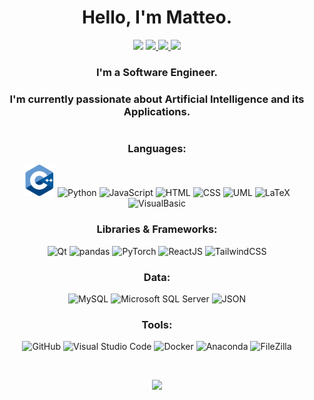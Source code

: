 <h1 align="center"> Hello, I'm Matteo. </h1>

<p align="center">
  <img src="https://komarev.com/ghpvc/?username=ShameIRL&label=Visits&color=0077B5">
  <a href="https://matteobaggio.com" target="_blank">
    <img src="https://img.shields.io/badge/Website-matteobaggio.com-272727.svg">
  </a>
  <a href="http://www.linkedin.com/in/baggio-matteo" target="_blank">
    <img src="https://img.shields.io/badge/LinkedIn-in/baggio--matteo-0077B5.svg">
  </a>  
  <a href="mailto:morningape@protonmail.com" target="_blank">
    <img src="https://img.shields.io/badge/Mail-ProtonMail-6D4AFF.svg">
  </a>
</p>

<h3 align="center"> I'm a Software Engineer. </h3>
<h3 align="center"> I'm currently passionate about Artificial Intelligence and its Applications. </h3>

<h1></h1>

<h3 align="center">Languages:</h3>
<p align="center">
  <img src="https://github.com/devicons/devicon/blob/master/icons/cplusplus/cplusplus-original.svg" title="C++" alt="C++" width="50" height="50"/>
  <img src="https://cdn.jsdelivr.net/gh/devicons/devicon@latest/icons/python/python-original.svg" title="Python" alt="Python" width="50" height="50"/>
  <img src="https://cdn.jsdelivr.net/gh/devicons/devicon@latest/icons/javascript/javascript-original.svg" title="JavaScript" alt="JavaScript" width="50" height="50"/>
  <img src="https://cdn.jsdelivr.net/gh/devicons/devicon@latest/icons/html5/html5-original.svg" title="HTML" alt="HTML" width="50" height="50"/>
  <img src="https://cdn.jsdelivr.net/gh/devicons/devicon@latest/icons/css3/css3-original.svg" title="CSS" alt="CSS" width="50" height="50"/>
  <img src="https://cdn.jsdelivr.net/gh/devicons/devicon@latest/icons/unifiedmodelinglanguage/unifiedmodelinglanguage-original.svg" title="UML" alt="UML" width="50" height="50"/>
  <img src="https://cdn.jsdelivr.net/gh/devicons/devicon@latest/icons/latex/latex-original.svg" title="LaTeX" alt="LaTeX" width="50" height="50"/>
  <img src="https://cdn.jsdelivr.net/gh/devicons/devicon@latest/icons/visualbasic/visualbasic-original.svg" title="VisualBasic" alt="VisualBasic" width="50" height="50"/>
</p>

<h3 align="center">Libraries & Frameworks:</h3>
<p align="center">
  <img src="https://cdn.jsdelivr.net/gh/devicons/devicon@latest/icons/qt/qt-original.svg" title="Qt" alt="Qt" width="50" height="50"/>
  <img src="https://cdn.jsdelivr.net/gh/devicons/devicon@latest/icons/pandas/pandas-original.svg" title="pandas" alt="pandas" width="50" height="50"/>
  <img src="https://cdn.jsdelivr.net/gh/devicons/devicon@latest/icons/pytorch/pytorch-original.svg" title="PyTorch" alt="PyTorch" width="50" height="50"/>
  <img src="https://cdn.jsdelivr.net/gh/devicons/devicon@latest/icons/react/react-original.svg" title="ReactJS" alt="ReactJS" width="50" height="50"/>
  <img src="https://cdn.jsdelivr.net/gh/devicons/devicon@latest/icons/tailwindcss/tailwindcss-original.svg" title="TailwindCSS" alt="TailwindCSS" width="50" height="50"/>
</p>

<h3 align="center">Data:</h3>
<p align="center">
  <img src="https://cdn.jsdelivr.net/gh/devicons/devicon@latest/icons/mysql/mysql-original.svg" title="MySQL" alt="MySQL" width="50" height="50"/>
  <img src="https://cdn.jsdelivr.net/gh/devicons/devicon@latest/icons/microsoftsqlserver/microsoftsqlserver-original.svg" title="Microsoft SQL Server" alt="Microsoft SQL Server" width="50" height="50"/>
  <img src="https://cdn.jsdelivr.net/gh/devicons/devicon@latest/icons/json/json-original.svg" title="JSON" alt="JSON" width="50" height="50"/>
</p>

<h3 align="center">Tools:</h3>
<p align="center">
  <img src="https://cdn.jsdelivr.net/gh/devicons/devicon@latest/icons/github/github-original.svg" title="GitHub" alt="GitHub" width="50" height="50"/>
  <img src="https://cdn.jsdelivr.net/gh/devicons/devicon@latest/icons/vscode/vscode-original.svg" title="Visual Studio Code" alt="Visual Studio Code" width="50" height="50"/>
  <img src="https://cdn.jsdelivr.net/gh/devicons/devicon@latest/icons/docker/docker-original.svg" title="Docker" alt="Docker" width="50" height="50"/>
  <img src="https://cdn.jsdelivr.net/gh/devicons/devicon@latest/icons/anaconda/anaconda-original.svg" title="Anaconda" alt="Anaconda" width="50" height="50"/>
  <img src="https://cdn.jsdelivr.net/gh/devicons/devicon@latest/icons/filezilla/filezilla-original.svg" title="FileZilla" alt="FileZilla" width="50" height="50"/>
</p>

</br>
<p align="center">
  <a href="https://github.com/ShameIRL">
      <img src="https://github-stats-alpha.vercel.app/api?username=ShameIRL&cc=151515&tc=fff&ic=878787&bc=000">
  </a>
</p>




<!--
**ShameIRL/ShameIRL** is a ✨ _special_ ✨ repository because its `README.md` (this file) appears on your GitHub profile.

Here are some ideas to get you started:

- 🔭 I’m currently working on ...
- 🌱 I’m currently learning ...
- 👯 I’m looking to collaborate on ...
- 🤔 I’m looking for help with ...
- 💬 Ask me about ...
- 📫 How to reach me: ...
- 😄 Pronouns: ...
- ⚡ Fun fact: ...
-->
